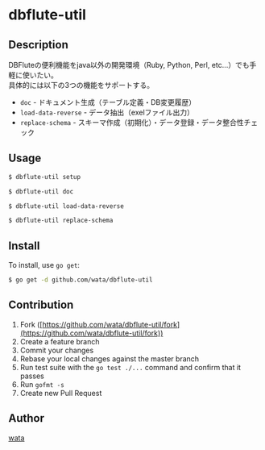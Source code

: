 dbflute-util
====

## Description

DBFluteの便利機能をjava以外の開発環境（Ruby, Python, Perl, etc...）でも手軽に使いたい。  
具体的には以下の3つの機能をサポートする。

* `doc` - ドキュメント生成（テーブル定義・DB変更履歴）
* `load-data-reverse` - データ抽出（exelファイル出力）
* `replace-schema` - スキーマ作成（初期化）・データ登録・データ整合性チェック

## Usage

```bash
$ dbflute-util setup
```

```bash
$ dbflute-util doc
```

```bash
$ dbflute-util load-data-reverse
```

```bash
$ dbflute-util replace-schema
```

## Install

To install, use `go get`:

```bash
$ go get -d github.com/wata/dbflute-util
```

## Contribution

1. Fork ([https://github.com/wata/dbflute-util/fork](https://github.com/wata/dbflute-util/fork))
1. Create a feature branch
1. Commit your changes
1. Rebase your local changes against the master branch
1. Run test suite with the `go test ./...` command and confirm that it passes
1. Run `gofmt -s`
1. Create new Pull Request

## Author

[wata](https://github.com/wata)